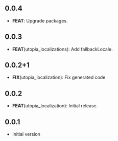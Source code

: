 ## 0.0.4

 - **FEAT**: Upgrade packages.

## 0.0.3

 - **FEAT**(utopia_localizations): Add fallbackLocale.

## 0.0.2+1

 - **FIX**(utopia_localization): Fix generated code.

## 0.0.2

 - **FEAT**(utopia_localization): Initial release.

## 0.0.1

- Initial version
